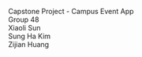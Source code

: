   Capstone Project - Campus Event App <br>
  Group 48 <br>
  Xiaoli Sun <br>
  Sung Ha Kim <br>
  Zijian Huang 
